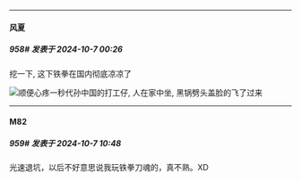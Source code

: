 ﻿
*****

####  风夏  
##### 958#       发表于 2024-10-7 00:26

挖一下, 这下铁拳在国内彻底凉凉了

<img src="https://static.saraba1st.com/image/smiley/face2017/067.png" referrerpolicy="no-referrer">顺便心疼一秒代孙中国的打工仔, 人在家中坐, 黑锅劈头盖脸的飞了过来


*****

####  M82  
##### 959#       发表于 2024-10-7 10:48

光速退坑，以后不好意思说我玩铁拳刀魂的，真不熟。XD

